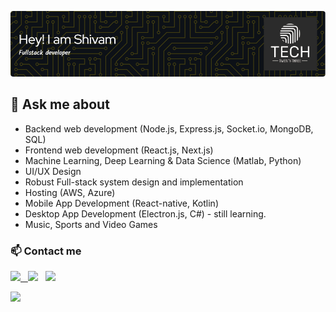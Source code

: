 [![](https://github.com/slycadelic/slycadelic/blob/21b755bc92a3979fa352318ea1be1acb602b8187/github-header-image.png)](https://www.tech23gaming.com/)

## 💬 Ask me about
- Backend web development (Node.js, Express.js, Socket.io, MongoDB, SQL)
- Frontend web development (React.js, Next.js)
- Machine Learning, Deep Learning & Data Science (Matlab, Python)
- UI/UX Design
- Robust Full-stack system design and implementation
- Hosting (AWS, Azure)
- Mobile App Development (React-native, Kotlin)
- Desktop App Development (Electron.js, C#) - still learning.
- Music, Sports and Video Games 

### 📫 Contact me
<a href="mailto:slypatel@gmail.com"> <img src="https://img.icons8.com/fluent/48/000000/gmail.png" width="3.5%"/> &nbsp; [<img src="https://img.icons8.com/color/48/000000/twitter.png" width="3.5%"/>](https://twitter.com/sp__1991) &nbsp; [<img src="https://img.icons8.com/color/48/000000/linkedin.png" width="3.5%"/>](https://www.linkedin.com/in/spatel04/)

![](https://komarev.com/ghpvc/?username=slycadelic&color=ff4500)

